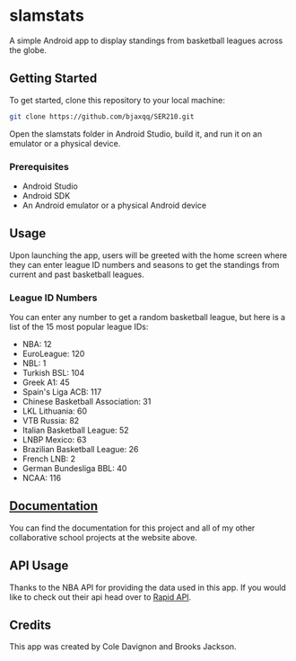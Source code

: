 # slamstats

A simple Android app to display standings from basketball leagues across the globe.

## Getting Started

To get started, clone this repository to your local machine:

```bash
git clone https://github.com/bjaxqq/SER210.git
```

Open the slamstats folder in Android Studio, build it, and run it on an emulator or a physical device.

### Prerequisites

- Android Studio
- Android SDK
- An Android emulator or a physical Android device

## Usage

Upon launching the app, users will be greeted with the home screen where they can enter league ID numbers and seasons to get the standings from current and past basketball leagues.

### League ID Numbers

You can enter any number to get a random basketball league, but here is a list of the 15 most popular league IDs:

- NBA: 12
- EuroLeague: 120
- NBL: 1
- Turkish BSL: 104
- Greek A1: 45
- Spain's Liga ACB: 117
- Chinese Basketball Association: 31
- LKL Lithuania: 60
- VTB Russia: 82
- Italian Basketball League: 52
- LNBP Mexico: 63
- Brazilian Basketball League: 26
- French LNB: 2
- German Bundesliga BBL: 40
- NCAA: 116

## [Documentation](https://bajackson1.github.io/documentation)

You can find the documentation for this project and all of my other collaborative school projects at the website above.

## API Usage

Thanks to the NBA API for providing the data used in this app. If you would like to check out their api head over to [Rapid API](https://rapidapi.com/api-sports/api/api-basketball).

## Credits

This app was created by Cole Davignon and Brooks Jackson.
